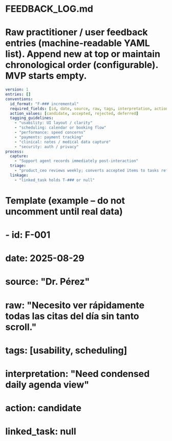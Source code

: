 # FEEDBACK_LOG.md
# Raw practitioner / user feedback entries (machine-readable YAML list). Append new at top or maintain chronological order (configurable). MVP starts empty.

```yaml
version: 1
entries: []
conventions:
  id_format: "F-### incremental"
  required_fields: [id, date, source, raw, tags, interpretation, action, linked_task]
  action_values: [candidate, accepted, rejected, deferred]
  tagging_guidelines:
    - "usability: UI layout / clarity"
    - "scheduling: calendar or booking flow"
    - "performance: speed concerns"
    - "payments: payment tracking"
    - "clinical: notes / medical data capture"
    - "security: auth / privacy"
process:
  capture:
    - "Support agent records immediately post-interaction"
  triage:
    - "product_ceo reviews weekly; converts accepted items to tasks referencing id"
  linkage:
    - "linked_task holds T-### or null"
```

# Template (example – do not uncomment until real data)
# - id: F-001
#   date: 2025-08-29
#   source: "Dr. Pérez"
#   raw: "Necesito ver rápidamente todas las citas del día sin tanto scroll."
#   tags: [usability, scheduling]
#   interpretation: "Need condensed daily agenda view"
#   action: candidate
#   linked_task: null
